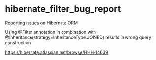 # hibernate_filter_bug_report

Reporting issues on Hibernate ORM

Using @Filter annotation in combination with @Inheritance(strategy=InheritanceType.JOINED) results in wrong query construction

https://hibernate.atlassian.net/browse/HHH-14639
